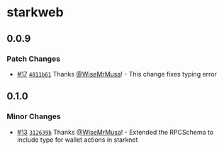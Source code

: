 # starkweb

## 0.0.9

### Patch Changes

- [#17](https://github.com/NethermindEth/starkweb/pull/17) [`4811b61`](https://github.com/NethermindEth/starkweb/commit/4811b6169dab14794f9bd7c12ecd0ea5a752a48f) Thanks [@WiseMrMusa](https://github.com/WiseMrMusa)! - This change fixes typing error

## 0.1.0

### Minor Changes

- [#13](https://github.com/NethermindEth/starkweb/pull/13) [`312639b`](https://github.com/NethermindEth/starkweb/commit/312639bc21d805c453d180e6873641e1fc6bdd02) Thanks [@WiseMrMusa](https://github.com/WiseMrMusa)! - Extended the RPCSchema to include type for wallet actions in starknet
